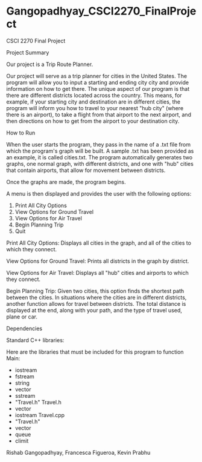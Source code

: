 # Gangopadhyay_CSCI2270_FinalProject

CSCI 2270 Final Project 

Project Summary 

Our project is a Trip Route Planner. 

Our project will serve as a trip planner for cities in the United States. The program will allow you to input a starting and ending city city and provide information on how to get there. The unique aspect of our program is that there are different districts located across the country. This means, for example, if your starting city and destination are in different cities, the program will inform you how to travel to your nearest "hub city" (where there is an airport), to take a flight from that airport to the next airport, and then directions on how to get from the airport to your destination city. 

How to Run

When the user starts the program, they pass in the name of a .txt file from which the program's graph will be built. A sample .txt has been provided as an example, it is called cities.txt. The program automatically generates two graphs, one normal graph, with different districts, and one with "hub" cities that contain airports, that allow for movement between districts. 


Once the graphs are made, the program begins. 


A menu is then displayed and provides the user with the following options:

1. Print All City Options
2. View Options for Ground Travel
3. View Options for Air Travel
4. Begin Planning Trip
5. Quit


Print All City Options: Displays all cities in the graph, and all of the cities to which they connect. 

View Options for Ground Travel: Prints all districts in the graph by district. 

View Options for Air Travel: Displays all "hub" cities and airports to which they connect.

Begin Planning Trip: Given two cities, this option finds the shortest path between the cities. In situations where the cities are in different districts, another function allows for travel between districts. The total distance is displayed at the end, along with your path, and the type of travel used, plane or car. 

Dependencies

Standard C++ libraries:

Here are the libraries that must be included for this program to function
Main:
-  iostream
- fstream
-  string
-  vector
-  sstream
-  "Travel.h"
Travel.h
-  vector
-  iostream
Travel.cpp
-  "Travel.h"
-   vector
-   queue
-   climit




Rishab Gangopadhyay, Francesca Figueroa, Kevin Prabhu


